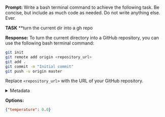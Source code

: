 **Prompt:**
Write a bash terminal command to achieve the following task.
Be concise, but include as much code as needed. Do not write anything else. Ever.

**TASK**
**turn the current dir into a gh repo


**Response:**
To turn the current directory into a GitHub repository, you can use the following bash terminal command:

```bash
git init
git remote add origin <repository_url>
git add .
git commit -m "Initial commit"
git push -u origin master
```

Replace `<repository_url>` with the URL of your GitHub repository.

<details><summary>Metadata</summary>

- Duration: 1751 ms
- Datetime: 2024-01-06T21:35:21.831918
- Model: gpt-3.5-turbo-0613

</details>

**Options:**
```json
{"temperature": 0.0}
```

